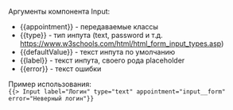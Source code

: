 Аргументы компонента Input: 
* {{appointment}} - передаваемые классы <br>
* {{type}} - тип инпута (text, password и т.д. https://www.w3schools.com/html/html_form_input_types.asp)
* {{defaultValue}} - текст инпута по умолчанию <br>
* {{label}} - текст инпута, своего рода placeholder <br>
* {{error}} - текст ошибки


Пример использования: <br>
```{{> Input label="Логин" type="text" appointment="input__form" error="Неверный логин"}}```
